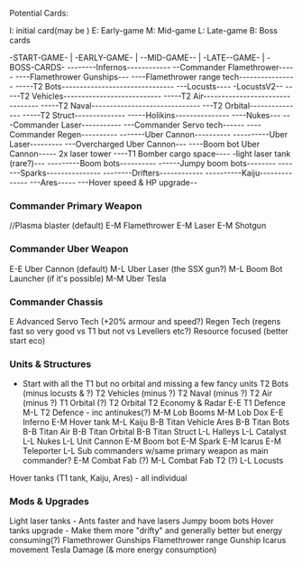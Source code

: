 Potential Cards:

I: initial card(may be )
E: Early-game
M: Mid-game
L: Late-game
B: Boss cards


 -START-GAME- | -EARLY-GAME- | --MID-GAME-- | -LATE--GAME- | -BOSS-CARDS-
 --------Infernos------------
               --Commander Flamethrower-----
                              ----Flamethrower Gunships---
               ----Flamethrower range tech----------------
               -----T2 Bots-------------------------------
                              ---Locusts----
                                              -LocustsV2--
               -----T2 Vehicles---------------------------
               -----T2 Air--------------------------------
               -----T2 Naval------------------------------
                              ---T2 Orbital---------------
                              -----T2 Struct--------------
                              -----Holikins---------------
                                              ----Nukes---
               ---Commander Laser-----------
               ---Commander Servo tech------
               ----Commander Regen----------
 -------Uber Cannon----------
                              ----------Uber Laser---------
                              ---Overcharged Uber Cannon---
                              ----Boom bot Uber Cannon-----
               2x laser tower
               ----T1 Bomber cargo space----
 -light laser tank (rare?)---
 ---------Boom bots----------
                              ------Jumpy boom bots--------
 -------Sparks---------------
                --------Drifters------------
                              ----------Kaiju--------------
                                                             ---Ares-----
                              ---Hover speed & HP upgrade--


### Commander Primary Weapon
//Plasma blaster (default)
E-M Flamethrower
E-M Laser
E-M Shotgun

### Commander Uber Weapon
E-E Uber Cannon (default)
M-L Uber Laser (the SSX gun?)
M-L Boom Bot Launcher (if it's possible)
M-M Uber Tesla

### Commander Chassis
E Advanced Servo Tech (+20% armour and speed?)
Regen Tech (regens fast so very good vs T1 but not vs Levellers etc?)
Resource focused (better start eco)

### Units & Structures
 - Start with all the T1 but no orbital and missing a few fancy units
T2 Bots (minus locusts & ?)
T2 Vehicles (minus ?)
T2 Naval (minus ?)
T2 Air (minus ?)
T1 Orbital (?)
T2 Orbital
T2 Economy & Radar
E-E T1 Defence
M-L T2 Defence - inc antinukes(?)
M-M Lob Booms
M-M Lob Dox
E-E Inferno
E-M Hover tank
M-L Kaiju
B-B Titan Vehicle Ares
B-B Titan Bots
B-B Titan Air
B-B Titan Orbital
B-B Titan Struct
L-L Halleys
L-L Catalyst
L-L Nukes
L-L Unit Cannon
E-M Boom bot
E-M Spark
E-M Icarus
E-M Teleporter
L-L Sub commanders w/same primary weapon as main commander?
E-M Combat Fab (?)
M-L Combat Fab T2 (?)
L-L Locusts

Hover tanks (T1 tank, Kaiju, Ares) - all individual

### Mods & Upgrades
Light laser tanks - Ants faster and have lasers
Jumpy boom bots
Hover tanks upgrade - Make them more "drifty" and generally better but energy consuming(?)
Flamethrower Gunships
Flamethrower range
Gunship Icarus movement
Tesla Damage (& more energy consumption)
